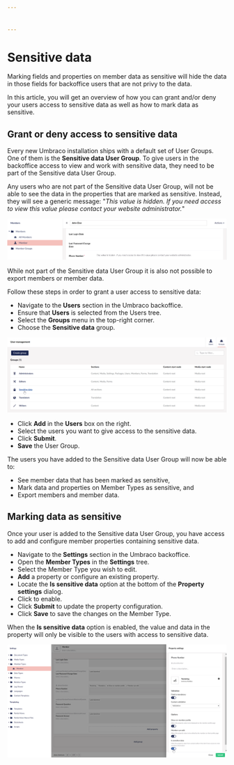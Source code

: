 ```yaml
---


---
```


# Sensitive data

Marking fields and properties on member data as sensitive will hide the data in those fields for backoffice users that are not privy to the data.

In this article, you will get an overview of how you can grant and/or deny your users access to sensitive data as well as how to mark data as sensitive.

## Grant or deny access to sensitive data

Every new Umbraco installation ships with a default set of User Groups. One of them is the **Sensitive data User Group**. To give users in the backoffice access to view and work with sensitive data, they need to be part of the Sensitive data User Group.

Any users who are not part of the Sensitive data User Group, will not be able to see the data in the properties that are marked as sensitive. Instead, they will see a generic message: "_This value is hidden. If you need access to view this value please contact your website administrator._"

![Sensitive data hidden](../../../../11/umbraco-cms/reference/security/images/sensitive-data-hidden-v8.png)

While not part of the Sensitive data User Group it is also not possible to export members or member data.

Follow these steps in order to grant a user access to sensitive data:

* Navigate to the **Users** section in the Umbraco backoffice.
* Ensure that **Users** is selected from the Users tree.
* Select the **Groups** menu in the top-right corner.
* Choose the **Sensitive data** group.

![Sensitive data user group](../../../../11/umbraco-cms/reference/security/images/sensitive-data-user-group-v8.png)

* Click **Add** in the **Users** box on the right.
* Select the users you want to give access to the sensitive data.
* Click **Submit**.
* **Save** the User Group.

The users you have added to the Sensitive data User Group will now be able to:

* See member data that has been marked as sensitive,
* Mark data and properties on Member Types as sensitive, and
* Export members and member data.

## Marking data as sensitive

Once your user is added to the Sensitive data User Group, you have access to add and configure member properties containing sensitive data.

* Navigate to the **Settings** section in the Umbraco backoffice.
* Open the **Member Types** in the **Settings** tree.
* Select the Member Type you wish to edit.
* **Add** a property or configure an existing property.
* Locate the **Is sensitive data** option at the bottom of the **Property settings** dialog.
* Click to enable.
* Click **Submit** to update the property configuration.
* Click **Save** to save the changes on the Member Type.

When the **Is sensitive data** option is enabled, the value and data in the property will only be visible to the users with access to sensitive data.

![Update member type](../../../../11/umbraco-cms/reference/security/images/update-member-type-v8.png)
